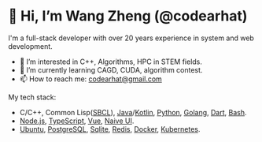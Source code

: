 # 👋 Hi, I’m Wang Zheng (@codearhat)

I'm a full-stack developer with over 20 years experience in system and web development.

- 👀 I’m interested in C++, Algorithms, HPC in STEM fields.
- 🌱 I’m currently learning CAGD, CUDA, algorithm contest.
- 📫 How to reach me: codearhat@gmail.com

My tech stack:

- C/C++, Common Lisp([SBCL](https://www.sbcl.org/)), [Java](https://openjdk.org/)/[Kotlin](https://kotlinlang.org/), [Python](https://www.python.org/), [Golang](https://go.dev/), [Dart](https://dart.dev/),  [Bash](https://www.gnu.org/software/bash/).
- [Node.js](https://nodejs.org/en/), [TypeScript](https://www.typescriptlang.org/), [Vue](https://cn.vuejs.org/), [Naive UI](https://www.naiveui.com/).
- [Ubuntu](https://ubuntu.com/), [PostgreSQL](https://www.postgresql.org/), [Sqlite](https://www.sqlite.org/index.html), [Redis](https://redis.io/), [Docker](https://www.docker.com/), [Kubernetes](https://kubernetes.io/).

<!---
codearhat/codearhat is a ✨ special ✨ repository because its `README.md` (this file) appears on your GitHub profile.
You can click the Preview link to take a look at your changes.
--->
